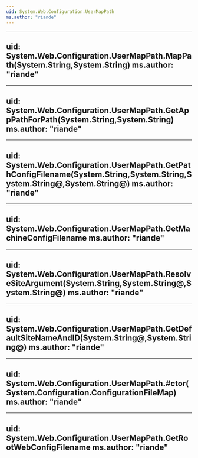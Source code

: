 ```yaml
---
uid: System.Web.Configuration.UserMapPath
ms.author: "riande"
---
```


---
uid: System.Web.Configuration.UserMapPath.MapPath(System.String,System.String)
ms.author: "riande"
---

---
uid: System.Web.Configuration.UserMapPath.GetAppPathForPath(System.String,System.String)
ms.author: "riande"
---

---
uid: System.Web.Configuration.UserMapPath.GetPathConfigFilename(System.String,System.String,System.String@,System.String@)
ms.author: "riande"
---

---
uid: System.Web.Configuration.UserMapPath.GetMachineConfigFilename
ms.author: "riande"
---

---
uid: System.Web.Configuration.UserMapPath.ResolveSiteArgument(System.String,System.String@,System.String@)
ms.author: "riande"
---

---
uid: System.Web.Configuration.UserMapPath.GetDefaultSiteNameAndID(System.String@,System.String@)
ms.author: "riande"
---

---
uid: System.Web.Configuration.UserMapPath.#ctor(System.Configuration.ConfigurationFileMap)
ms.author: "riande"
---

---
uid: System.Web.Configuration.UserMapPath.GetRootWebConfigFilename
ms.author: "riande"
---
